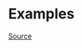 


# Examples


[Source](http://www.rubydoc.info/gems/rubocop/RuboCop/Cop/Style/RedundantConditional)